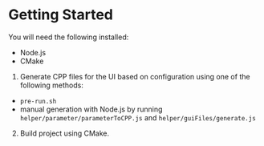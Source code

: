 # Getting Started

You will need the following installed:
- Node.js
- CMake

1. Generate CPP files for the UI based on configuration using one of the following methods:
  - `pre-run.sh`
  - manual generation with Node.js by running `helper/parameter/parameterToCPP.js` and `helper/guiFiles/generate.js`
2. Build project using CMake.